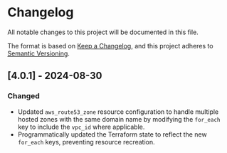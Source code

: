 # Changelog

All notable changes to this project will be documented in this file.

The format is based on [Keep a Changelog](https://keepachangelog.com/en/1.0.0/),
and this project adheres to [Semantic Versioning](https://semver.org/spec/v2.0.0.html).

## [4.0.1] - 2024-08-30
### Changed
- Updated `aws_route53_zone` resource configuration to handle multiple hosted zones with the same domain name by modifying the `for_each` key to include the `vpc_id` where applicable.
- Programmatically updated the Terraform state to reflect the new `for_each` keys, preventing resource recreation.
